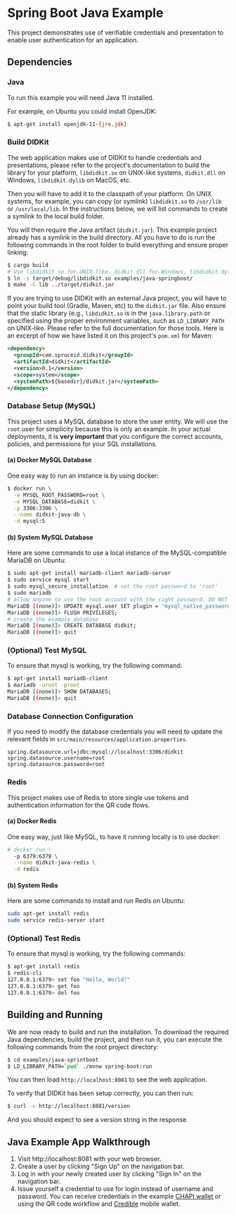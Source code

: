 # Spring Boot Java Example

This project demonstrates use of verifiable credentials and presentation to enable
user authentication for an application.

## Dependencies

### Java

To run this example you will need Java 11 installed.

For example, on Ubuntu you could install OpenJDK:

```bash
$ apt-get install openjdk-11-{jre,jdk}
```

### Build DIDKit

The web application makes use of DIDKit to handle credentials and presentations,
please refer to the project's documentation to build the library for your platform,
`libdidkit.so` on UNIX-like systems, `didkit.dll` on Windows, `libdidkit.dylib`
on MacOS, etc.

Then you will have to add it to the classpath of your platform. On UNIX systems,
for example, you can copy (or symlink) `libdidkit.so` to `/usr/lib` or
`/usr/local/lib`. In the instructions below, we will list commands to create a
symlink to the local build folder.

You will then require the Java artifact (`didkit.jar`). This example project
already has a symlink in the build directory.  All you have to do is run the
following commands in the root folder to build everything and ensure proper
linking:

```bash
$ cargo build
# Use libdidkit.so for UNIX-like, didkit.dll for Windows, libdidkit.dylib for MacOS
$ ln -s target/debug/libdidkit.so examples/java-springboot/
$ make -C lib ../target/didkit.jar
```

If you are trying to use DIDKit with an external Java project, you will have to
point your build tool (Gradle, Maven, etc) to the `didkit.jar` file. Also
ensure that the static library (e.g., `libdidkit.so` is in the
`java.library.path` or specified using the proper environment variables, such
as `LD_LIBRARY_PATH` on UNIX-like. Please refer to the full documentation for
those tools. Here is an excerpt of how we have listed it on this project's
`pom.xml` for Maven:

```xml
<dependency>
  <groupId>com.spruceid.didkit</groupId>
  <artifactId>didkit</artifactId>
  <version>0.1</version>
  <scope>system</scope>
  <systemPath>${basedir}/didkit.jar</systemPath>
</dependency>
```

### Database Setup (MySQL)

This project uses a MySQL database to store the user entity. We will use the
`root` user for simplicity because this is only an example. In your actual
deployments, it is **very important** that you configure the correct accounts,
policies, and permissions for your SQL installations.


#### (a) Docker MySQL Database
One easy way to run an instance is by using docker:

```bash
$ docker run \
  -e MYSQL_ROOT_PASSWORD=root \
  -e MYSQL_DATABASE=didkit \
  -p 3306:3306 \
  --name didkit-java-db \
  -d mysql:5
```

#### (b) System MySQL Database
Here are some commands to use a local instance of the MySQL-compatible MariaDB
on Ubuntu:

```bash
$ sudo apt-get install mariadb-client mariadb-server
$ sudo service mysql start
$ sudo mysql_secure_installation  # set the root password to 'root'
$ sudo mariadb
# allow anyone to use the root account with the right password. DO NOT DO THIS IN PRODUCTION.
MariaDB [(none)]> UPDATE mysql.user SET plugin = 'mysql_native_password' WHERE User='root';
MariaDB [(none)]> FLUSH PRIVILEGES;
# create the example database
MariaDB [(none)]> CREATE DATABASE didkit;
MariaDB [(none)]> quit
```

### (Optional) Test MySQL
To ensure that mysql is working, try the following command:
```bash
$ apt-get install mariadb-client
$ mariadb -uroot -proot
MariaDB [(none)]> SHOW DATABASES;
MariaDB [(none)]> quit
```

### Database Connection Configuration
If you need to modify the database credentials you will need to update the
relevant fields in `src/main/resources/application.properties`.

```
spring.datasource.url=jdbc:mysql://localhost:3306/didkit
spring.datasource.username=root
spring.datasource.password=root
```

### Redis

This project makes use of Redis to store single use tokens and authentication
information for the QR code flows.

#### (a) Docker Redis
One easy way, just like MySQL, to have it running locally is to use docker:
```bash
# docker run \
  -p 6379:6379 \
  --name didkit-java-redis \
  -d redis
```

#### (b) System Redis
Here are some commands to install and run Redis on Ubuntu:
```bash
sudo apt-get install redis
sudo service redis-server start
```

### (Optional) Test Redis
To ensure that mysql is working, try the following commands:
```bash
$ apt-get install redis
$ redis-cli
127.0.0.1:6379> set foo "Hello, World!"
127.0.0.1:6379> get foo
127.0.0.1:6379> del foo
```

## Building and Running

We are now ready to build and run the installation. To download the required
Java dependencies, build the project, and then run it, you can execute the
following commands from the root project directory:

```bash
$ cd examples/java-sprintboot
$ LD_LIBRARY_PATH=`pwd` ./mvnw spring-boot:run
```

You can then load `http://localhost:8081` to see the web application.


To verify that DIDKit has been setup correctly, you can then run:

```bash
$ curl -v http://localhost:8081/version
```

And you should expect to see a version string in the response.

## Java Example App Walkthrough

1. Visit http://localhost:8081 with your web browser.
2. Create a user by clicking "Sign Up" on the navigation bar.
3. Log in with your newly created user by clicking "Sign In" on the navigation
   bar.
4. Issue yourself a credential to use for login instead of username and
   password. You can receive credentials in the example [CHAPI wallet](#) or
   using the QR code workflow and
   [Credible](https://github.com/spruceid/credible) mobile wallet.
